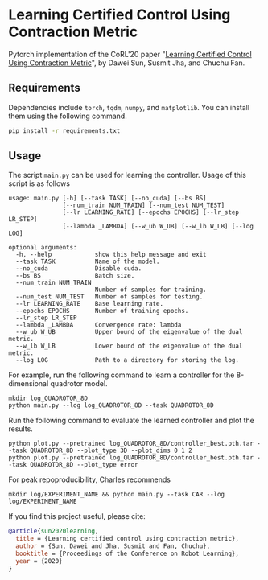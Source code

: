 # Learning Certified Control Using Contraction Metric
Pytorch implementation of the CoRL'20 paper "[Learning Certified Control Using Contraction Metric](https://arxiv.org/abs/2011.12569)", by Dawei Sun, Susmit Jha, and Chuchu Fan.

## Requirements
Dependencies include ```torch```, ```tqdm```, ```numpy```, and ```matplotlib```. You can install them using the following command.
```bash
pip install -r requirements.txt
```

## Usage
The script ```main.py``` can be used for learning the controller. Usage of this script is as follows
```
usage: main.py [-h] [--task TASK] [--no_cuda] [--bs BS]
               [--num_train NUM_TRAIN] [--num_test NUM_TEST]
               [--lr LEARNING_RATE] [--epochs EPOCHS] [--lr_step LR_STEP]
               [--lambda _LAMBDA] [--w_ub W_UB] [--w_lb W_LB] [--log LOG]

optional arguments:
  -h, --help            show this help message and exit
  --task TASK           Name of the model.
  --no_cuda             Disable cuda.
  --bs BS               Batch size.
  --num_train NUM_TRAIN
                        Number of samples for training.
  --num_test NUM_TEST   Number of samples for testing.
  --lr LEARNING_RATE    Base learning rate.
  --epochs EPOCHS       Number of training epochs.
  --lr_step LR_STEP
  --lambda _LAMBDA      Convergence rate: lambda
  --w_ub W_UB           Upper bound of the eigenvalue of the dual metric.
  --w_lb W_LB           Lower bound of the eigenvalue of the dual metric.
  --log LOG             Path to a directory for storing the log.
```

For example, run the following command to learn a controller for the 8-dimensional quadrotor model.
```
mkdir log_QUADROTOR_8D
python main.py --log log_QUADROTOR_8D --task QUADROTOR_8D
```

Run the following command to evaluate the learned controller and plot the results.
```
python plot.py --pretrained log_QUADROTOR_8D/controller_best.pth.tar --task QUADROTOR_8D --plot_type 3D --plot_dims 0 1 2
python plot.py --pretrained log_QUADROTOR_8D/controller_best.pth.tar --task QUADROTOR_8D --plot_type error
```

For peak repoproducibility, Charles recommends
```
mkdir log/EXPERIMENT_NAME && python main.py --task CAR --log log/EXPERIMENT_NAME  
```

If you find this project useful, please cite:
```bibtex
@article{sun2020learning,
  title = {Learning certified control using contraction metric},
  author = {Sun, Dawei and Jha, Susmit and Fan, Chuchu},
  booktitle = {Proceedings of the Conference on Robot Learning},
  year = {2020}
}
```
